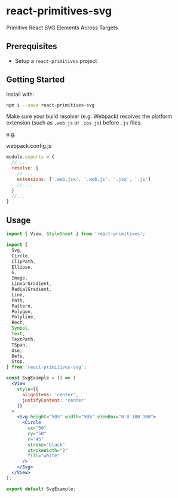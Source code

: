 # react-primitives-svg
Primitive React SVG Elements Across Targets

## Prerequisites

- Setup a `react-primitives` project

## Getting Started

Install with:

```sh
npm i --save react-primitives-svg
```

Make sure your build resolver (e.g. Webpack) resolves the platform extension (such as `.web.js` or `.ios.js`) before `.js` files.

e.g.

webpack.config.js

```js
module.exports = {
  // ...
  resolve: {
    // ...
    extensions: ['.web.jsx', '.web.js', '.jsx', '.js']
    // ...
  }
  //...
}
```

## Usage

```jsx
import { View, StyleSheet } from 'react-primitives';

import {
  Svg,
  Circle,
  ClipPath,
  Ellipse,
  G,
  Image,
  LinearGradient,
  RadialGradient,
  Line,
  Path,
  Pattern,
  Polygon,
  Polyline,
  Rect,
  Symbol,
  Text,
  TextPath,
  TSpan,
  Use,
  Defs,
  Stop,
} from 'react-primitives-svg';

const SvgExample = () => (
  <View
    style={{
      alignItems: 'center',
      justifyContent: 'center'
    }}
  >
    <Svg height="50%" width="50%" viewBox="0 0 100 100">
      <Circle
        cx="50"
        cy="50"
        r="45"
        stroke="black"
        strokeWidth="2"
        fill="white"
      />
    </Svg>
  </View>
);

export default SvgExample;
```
